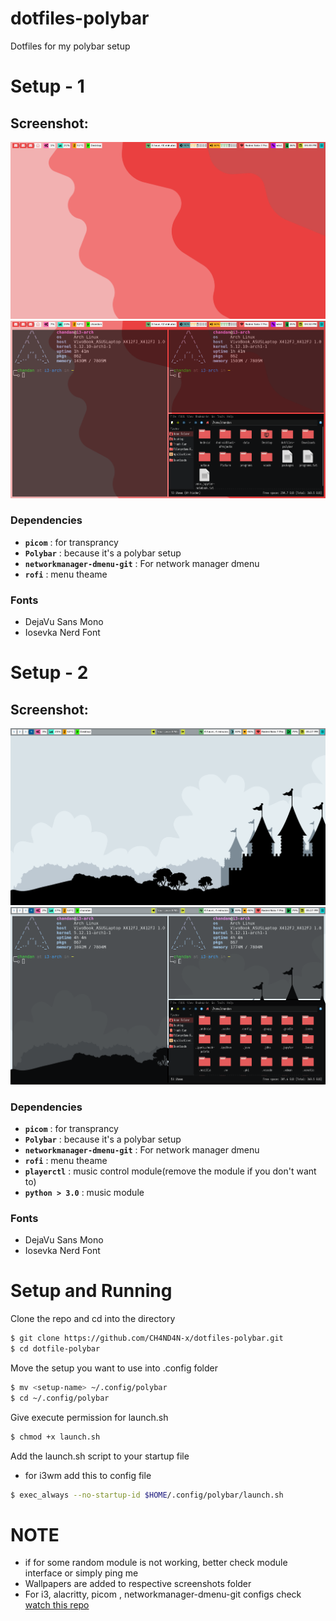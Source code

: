 # dotfiles-polybar
Dotfiles for my polybar setup

# Setup - 1
## Screenshot: 
![1](https://github.com/CH4ND4N-x/dotfiles-polybar/blob/master/polybar-1/screenshots/screenshot-4.png)
![2](https://github.com/CH4ND4N-x/dotfiles-polybar/blob/master/polybar-1/screenshots/screenshot-3.png)

### Dependencies

- **`picom`** : for transprancy
- **`Polybar`** : because it's a polybar setup
- **`networkmanager-dmenu-git`** : For network manager dmenu
- **`rofi`** : menu theame

### Fonts
- DejaVu Sans Mono
- Iosevka Nerd Font

# Setup - 2
## Screenshot: 
![1](https://github.com/CH4ND4N-x/dotfiles-polybar/blob/master/polybar-2/screenshots/screenshot-1.png)
![2](https://github.com/CH4ND4N-x/dotfiles-polybar/blob/master/polybar-2/screenshots/screenshot-2.png)

### Dependencies

- **`picom`** : for transprancy
- **`Polybar`** : because it's a polybar setup
- **`networkmanager-dmenu-git`** : For network manager dmenu
- **`rofi`** : menu theame
- **`playerctl`** : music control module(remove the module if you don't want to)
- **`python > 3.0`** : music module

### Fonts
- DejaVu Sans Mono
- Iosevka Nerd Font

# Setup and Running
Clone the repo and cd into the directory

```bash
$ git clone https://github.com/CH4ND4N-x/dotfiles-polybar.git
$ cd dotfile-polybar
```
Move the setup you want to use into .config folder
```bash
$ mv <setup-name> ~/.config/polybar
$ cd ~/.config/polybar
```
Give execute permission for launch.sh

```bash
$ chmod +x launch.sh
```
Add the launch.sh script to your startup file

- for i3wm add this to config file
```bash
$ exec_always --no-startup-id $HOME/.config/polybar/launch.sh
```

# NOTE
- if for some random module is not working, better check module interface or simply ping me
- Wallpapers are added to respective screenshots folder 
- For i3, alacritty, picom , networkmanager-dmenu-git configs check [watch this repo](https://github.com/CH4ND4N-x/i3-backup.git)
